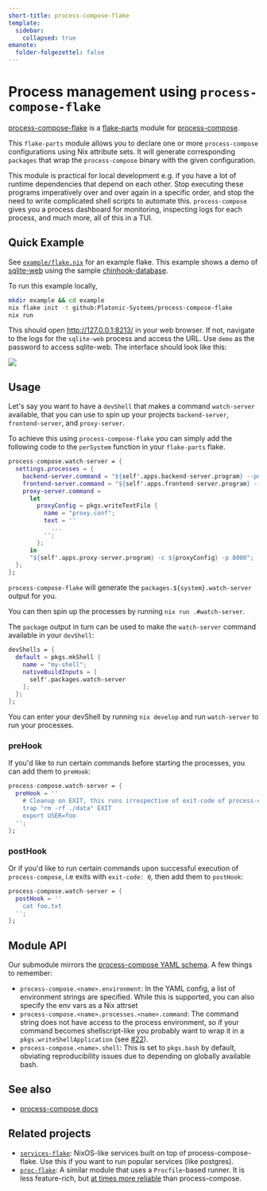 ```yaml
---
short-title: process-compose-flake
template:
  sidebar:
    collapsed: true
emanote:
  folder-folgezettel: false
---
```


# Process management using `process-compose-flake`

[process-compose-flake](https://github.com/Platonic-Systems/process-compose-flake) is a [flake-parts](https://flake.parts/) module for [process-compose](https://github.com/F1bonacc1/process-compose).

This `flake-parts` module allows you to declare one or more `process-compose` configurations using Nix attribute sets. It will generate corresponding `packages` that wrap the `process-compose` binary with the given configuration.

This module is practical for local development e.g. if you have a lot of runtime dependencies that depend on each other. Stop executing these programs imperatively over and over again in a specific order, and stop the need to write complicated shell scripts to automate this. `process-compose` gives you a process dashboard for monitoring, inspecting logs for each process, and much more, all of this in a TUI.

## Quick Example

See [`example/flake.nix`](https://github.com/Platonic-Systems/process-compose-flake/blob/main/example/flake.nix) for an example flake. This example shows a demo of [sqlite-web](https://github.com/coleifer/sqlite-web) using the sample [chinhook-database](https://github.com/lerocha/chinook-database).

To run this example locally,

```bash
mkdir example && cd example
nix flake init -t github:Platonic-Systems/process-compose-flake
nix run
```

This should open http://127.0.0.1:8213/ in your web browser. If not, navigate to the logs for the `sqlite-web` process and access the URL. Use `demo` as the password to access sqlite-web. The interface should look like this:

![](https://github.com/Platonic-Systems/process-compose-flake/assets/3998/254443fa-f3c2-4675-9ced-2a39ac23591d)


## Usage
Let's say you want to have a `devShell` that makes a command `watch-server` available, that you can use to spin up your projects `backend-server`, `frontend-server`, and `proxy-server`.

To achieve this using `process-compose-flake` you can simply add the following code to the `perSystem` function in your `flake-parts` flake.
```nix
process-compose.watch-server = {
  settings.processes = {
    backend-server.command = "${self'.apps.backend-server.program} --port 9000";
    frontend-server.command = "${self'.apps.frontend-server.program} --port 9001";
    proxy-server.command =
      let
        proxyConfig = pkgs.writeTextFile {
          name = "proxy.conf";
          text = ''
            ...
          '';
        };
      in
      "${self'.apps.proxy-server.program} -c ${proxyConfig} -p 8000";
  };
};
```

`process-compose-flake` will generate the `packages.${system}.watch-server` output for you.

You can then spin up the processes by running `nix run .#watch-server`.

The `package` output in turn can be used to make the `watch-server` command available in your `devShell`:

```nix
devShells = {
  default = pkgs.mkShell {
    name = "my-shell";
    nativeBuildInputs = [
      self'.packages.watch-server
    ];
  };
};
```

You can enter your devShell by running `nix develop` and run `watch-server` to run your processes.

### preHook

If you'd like to run certain commands before starting the processes, you can add them to `preHook`:

```nix
process-compose.watch-server = {
  preHook = ''
    # Cleanup on EXIT, this runs irrespective of exit-code of process-compose
    trap "rm -rf ./data" EXIT
    export USER=foo
  '';
};
```

### postHook

Or if you'd like to run certain commands upon successful execution of `process-compose`, i.e exits with `exit-code: 0`, then add them to `postHook`:

```nix
process-compose.watch-server = {
  postHook = ''
    cat foo.txt
  '';
};
```

## Module API

Our submodule mirrors the [process-compose YAML schema](https://github.com/F1bonacc1/process-compose/blob/main/process-compose.yaml). A few things to remember:

- `process-compose.<name>.environment`: In the YAML config, a list of environment strings are specified. While this is supported, you can also specify the env vars as a Nix attrset
- `process-compose.<name>.processes.<name>.command`: The command string does not have access to the process environment, so if your command becomes shellscript-like you probably want to wrap it in a `pkgs.writeShellApplication` (see [\#22](https://github.com/Platonic-Systems/process-compose-flake/issues/22)).
- `process-compose.<name>.shell`: This is set to `pkgs.bash` by default, obviating reproducibility issues due to depending on globally available bash.

## See also

- [process-compose docs](https://f1bonacc1.github.io/process-compose/launcher/)

## Related projects

- [`services-flake`](https://community.flake.parts/services-flake): NixOS-like services built on top of process-compose-flake. Use this if you want to run popular services (like postgres).
- [`proc-flake`](https://github.com/srid/proc-flake): A similar module that uses a `Procfile`-based runner. It is less feature-rich, but [at times more reliable](https://github.com/Platonic-Systems/process-compose-flake/issues/30) than process-compose.

